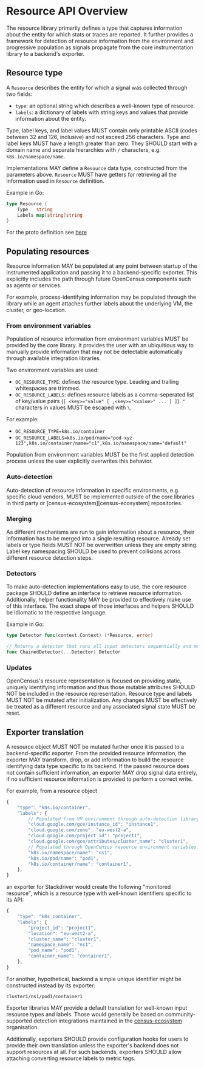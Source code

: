 # Resource API Overview
The resource library primarily defines a type that captures information about the entity
for which stats or traces are reported. It further provides a framework for detection of
resource information from the environment and progressive population as signals propagate
from the core instrumentation library to a backend's exporter.

## Resource type
A `Resource` describes the entity for which a signal was collected through two fields:
* `type`: an optional string which describes a well-known type of resource.
* `labels`: a dictionary of labels with string keys and values that provide information
about the entity.

Type, label keys, and label values MUST contain only printable ASCII (codes between 32
and 126, inclusive) and not exceed 256 characters.
Type and label keys MUST have a length greater than zero. They SHOULD start with a domain
name and separate hierarchies with `/` characters, e.g. `k8s.io/namespace/name`.

Implementations MAY define a `Resource` data type, constructed from the parameters above.
`Resource` MUST have getters for retrieving all the information used in `Resource` definition.

Example in Go:
```go
type Resource {
	Type   string
	Labels map[string]string
}
```

For the proto definition see [here][resource-proto-link]

## Populating resources
Resource information MAY be populated at any point between startup of the instrumented
application and passing it to a backend-specific exporter. This explicitly includes
the path through future OpenCensus components such as agents or services.

For example, process-identifying information may be populated through the library while
an agent attaches further labels about the underlying VM, the cluster, or geo-location.

### From environment variables
Population of resource information from environment variables MUST be provided by the
core library. It provides the user with an ubiquitious way to manually provide information
that may not be detectable automatically through available integration libraries.

Two environment variables are used:
* `OC_RESOURCE_TYPE`: defines the resource type. Leading and trailing whitespaces are trimmed.
* `OC_RESOURCE_LABELS`: defines resource labels as a comma-seperated list of key/value pairs
(`[ <key>="value" [ ,<key>="<value>" ... ] ]`). `"` characters in values MUST be escaped with `\`.

For example:
* `OC_RESOURCE_TYPE=k8s.io/container`
* `OC_RESOURCE_LABELS=k8s.io/pod/name="pod-xyz-123",k8s.io/container/name="c1",k8s.io/namespace/name="default"`

Population from environment variables MUST be the first applied detection process unless
the user explicitly overwrites this behavior.

### Auto-detection
Auto-detection of resource information in specific environments, e.g. specific cloud
vendors, MUST be implemented outside of the core libraries in third party or
[census-ecosystem][census-ecosystem] repositories.

### Merging
As different mechanisms are run to gain information about a resource, their information
has to be merged into a single resulting resource.
Already set labels or type fields MUST NOT be overwritten unless they are empty string. Label key
namespacing SHOULD be used to prevent collisions across different resource detection steps.

### Detectors
To make auto-detection implementations easy to use, the core resource package SHOULD define
an interface to retrieve resource information. Additionally, helper functionality MAY be
provided to effectively make use of this interface.
The exact shape of those interfaces and helpers SHOULD be idiomatic to the respective language.

Example in Go:

```go
type Detector func(context.Context) (*Resource, error)

// Returns a detector that runs all input detectors sequentially and merges their results.
func ChainedDetector(...Detector) Detector
```

### Updates
OpenCensus's resource representation is focused on providing static, uniquely identifying
information and thus those mutable attributes SHOULD NOT be included in the resource
representation.
Resource type and labels MUST NOT be mutated after initialization. Any changes MUST be
effectively be treated as a different resource and any associated signal state MUST be reset.

## Exporter translation
A resource object MUST NOT be mutated further once it is passed to a backend-specific exporter.
From the provided resource information, the exporter MAY transform, drop, or add information
to build the resource identifying data type specific to its backend.
If the passed resource does not contain sufficient information, an exporter MAY drop
signal data entirely, if no sufficient resource information is provided to perform a correct
write.

For example, from a resource object

```javascript
{
	"type": "k8s.io/container",
	"labels": {
		// Populated from VM environment through auto-detection library.
		"cloud.google.com/gce/instance_id": "instance1",
		"cloud.google.com/zone": "eu-west2-a",
		"cloud.google.com/project_id": "project1",
		"cloud.google.com/gce/attributes/cluster_name": "cluster1",
		// Populated through OpenCensus resource environment variables.
		"k8s.io/namespace/name": "ns1",
		"k8s.io/pod/name": "pod1",
		"k8s.io/container/name": "container1",
	},
}
```

an exporter for Stackdriver would create the following "monitored resource", which is a
resource type with well-known identifiers specific to its API:

```javascript
{
	"type": "k8s_container",
	"labels": {
		"project_id": "project1",
		"location": "eu-west2-a",
		"cluster_name": "cluster1",
		"namespace_name": "ns1",
		"pod_name": "pod1",
		"container_name": "container1",
	},
}
```

For another, hypothetical, backend a simple unique identifier might be constructed instead
by its exporter:

```
cluster1/ns1/pod1/container1
```

Exporter libraries MAY provide a default translation for well-known input resource types and labels.
Those would generally be based on community-supported detection integrations maintained in the
[census-ecosystem][census-ecosystem-link] organisation.

Additionally, exporters SHOULD provide configuration hooks for users to provide their own
translation unless the exporter's backend does not support resources at all. For such backends,
exporters SHOULD allow attaching converting resource labels to metric tags.

[census-ecosystem-link]: https://github.com/census-ecosystem
[resource-proto-link]: https://github.com/census-instrumentation/opencensus-proto/blob/master/src/opencensus/proto/resource/v1/resource.proto
